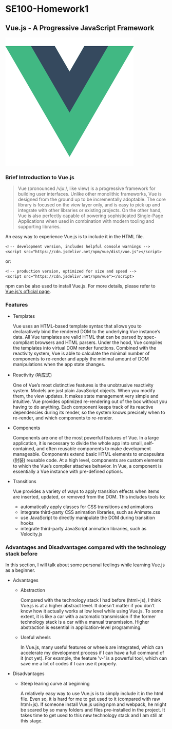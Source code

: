 SE100-Homework1
========================
## Vue.js - A Progressive JavaScript Framework
![image](./logo.png)
### Brief Introduction to Vue.js
> Vue (pronounced /vjuː/, like view) is a progressive framework for building user interfaces. Unlike other monolithic frameworks, Vue is designed from the ground up to be incrementally adoptable. The core library is focused on the view layer only, and is easy to pick up and integrate with other libraries or existing projects. On the other hand, Vue is also perfectly capable of powering sophisticated Single-Page Applications when used in combination with modern tooling and supporting libraries.

An easy way to experience Vue.js is to include it in the HTML file.
```
<!-- development version, includes helpful console warnings -->
<script src="https://cdn.jsdelivr.net/npm/vue/dist/vue.js"></script>
```
or:
```
<!-- production version, optimized for size and speed -->
<script src="https://cdn.jsdelivr.net/npm/vue"></script>
```
npm can be also used to install Vue.js. For more details, please refer to [Vue.js's official page](https://vuejs.org/).
### Features
* Templates

    Vue uses an HTML-based template syntax that allows you to declaratively bind the rendered DOM to the underlying Vue instance’s data. All Vue templates are valid HTML that can be parsed by spec-compliant browsers and HTML parsers. Under the hood, Vue compiles the templates into virtual DOM render functions. Combined with the reactivity system, Vue is able to calculate the minimal number of components to re-render and apply the minimal amount of DOM manipulations when the app state changes.
* Reactivity (响应式)

    One of Vue’s most distinctive features is the unobtrusive reactivity system. Models are just plain JavaScript objects. When you modify them, the view updates. It makes state management very simple and intuitive. Vue provides optimized re-rendering out of the box without you having to do anything. Each component keeps track of its reactive dependencies during its render, so the system knows precisely when to re-render, and which components to re-render.
* Components
    
    Components are one of the most powerful features of Vue. In a large application, it is necessary to divide the whole app into small, self-contained, and often reusable components to make development manageable. Components extend basic HTML elements to encapsulate (封装) reusable code. At a high level, components are custom elements to which the Vue’s compiler attaches behavior. In Vue, a component is essentially a Vue instance with pre-defined options.

* Transitions

    Vue provides a variety of ways to apply transition effects when items are inserted, updated, or removed from the DOM. This includes tools to: 
    
    * automatically apply classes for CSS transitions and animations
    * integrate third-party CSS animation libraries, such as Animate.css
    * use JavaScript to directly manipulate the DOM during transition hooks
    * integrate third-party JavaScript animation libraries, such as Velocity.js

### Advantages and Disadvantages compared with the technology stack before
In this section, I will talk about some personal feelings while learning Vue.js as a beginner.
* Advantages

    * Abstraction

        Compared with the technology stack I had before (html+js), I think Vue.js is at a higher abstract level. It doesn't matter if you don't know how it actually works at low level while using Vue.js. To some extent, it is like a car with a automatic transmission if the former technology stack is a car with a manual transmission. Higher abstraction is essential in application-level programming.
    * Useful wheels

        In Vue.js, many useful features or wheels are integrated, which can accelerate my development process if I can have a full command of it (not yet). For example, the feature 'v-' is a powerful tool, which can save me a lot of codes if I can use it properly.
* Disadvantages

    * Steep learing curve at beginning

        A relatively easy way to use Vue.js is to simply include it in the html file. Even so, it is hard for me to get used to it (compared with raw html+js). If someone install Vue.js using npm and webpack, he might be scared by so many folders and files pre-installed in the project. It takes time to get used to this new technology stack and I am still at this stage.

